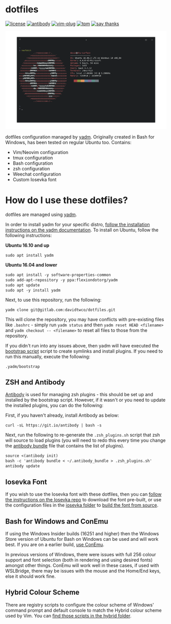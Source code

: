 # dotfiles
[![license][license-badge]][license]
[![antibody][ab-badge]][ab]
[![vim-plug][vp-badge]][vp]
[![tpm][tpm-badge]][tpm]
[![say thanks][st-badge]][st]

<p align="center">
  <img alt="Screenshot" src=".yadm/screenshot.png" />
</p>

dotfiles configuration managed by [yadm](https://thelocehiliosan.github.io/yadm/). Originally created in Bash for Windows, has been tested on regular Ubuntu too. Contains:

- Vim/Neovim configuration
- tmux configuration
- Bash configuration
- zsh configuration
- Weechat configuration
- Custom Iosevka font

[license]: https://github.com/davidtwco/dotfiles
[license-badge]: https://img.shields.io/github/license/davidtwco/dotfiles.svg?style=flat-square
[ab]: https://github.com/getantibody/antibody
[ab-badge]: https://img.shields.io/badge/powered%20by-antibody-blue.svg?style=flat-square
[vp]: https://github.com/junegunn/vim-plug
[vp-badge]: https://img.shields.io/badge/powered%20by-vim--plug-blue.svg?style=flat-square
[tpm]: https://github.com/tmux-plugins/tpm
[tpm-badge]: https://img.shields.io/badge/powered%20by-tpm-blue.svg?style=flat-square
[st]: https://saythanks.io/to/davidtwco
[st-badge]: https://img.shields.io/badge/Say%20Thanks-!-1EAEDB.svg?style=flat-square

# How do I use these dotfiles?
dotfiles are managed using [yadm](https://thelocehiliosan.github.io/yadm).

In order to install yadm for your specific distro, [follow the installation instructions on the yadm documentation](https://thelocehiliosan.github.io/yadm/docs/install). To install on Ubuntu, follow the following instructions:

**Ubuntu 16.10 and up**
```
sudo apt install yadm
```

**Ubuntu 16.04 and lower**
```
sudo apt install -y software-properties-common
sudo add-apt-repository -y ppa:flexiondotorg/yadm
sudo apt update
sudo apt -y install yadm
```

Next, to use this repository, run the following:

```
yadm clone git@gitlab.com:davidtwco/dotfiles.git
```

This will clone the repository, you may have conflicts with pre-existing files like `.bashrc` - simply run `yadm status` and then `yadm reset HEAD <filename>` and `yadm checkout -- <filename>` to reset all files to those from the repository.

If you didn't run into any issues above, then yadm will have executed the [bootstrap script](.yadm/bootstrap) script to create symlinks and install plugins. If you need to run this manually, execute the following:

```
.yadm/bootstrap
```

## ZSH and Antibody
[Antibody](https://github.com/getantibody/antibody) is used for managing zsh plugins - this should be set up and installed by the bootstrap script. However, if it wasn't or you need to update the installed plugins, you can do the following:

First, if you haven't already, install Antibody as below:

```
curl -sL https://git.io/antibody | bash -s
```

Next, run the following to re-generate the `.zsh_plugins.sh` script that zsh will source to load plugins (you will need to redo this every time you change the [antibody bundle](.antibody_bundle) file that contains the list of plugins).

```
source <(antibody init)
bash -c 'antibody bundle < ~/.antibody_bundle > .zsh_plugins.sh'
antibody update
```

## Iosevka Font
If you wish to use the Iosevka font with these dotfiles, then you can [follow the instructions on the Iosevka repo](https://github.com/be5invis/Iosevka#installation) to download the font pre-built, or use the configuration files in the [iosevka folder](.yadm/iosevka) to [build the font from source](https://github.com/be5invis/Iosevka#build-your-own-style).

## Bash for Windows and ConEmu
If using the Windows Insider builds (16251 and higher) then the Windows Store version of Ubuntu for Bash on Windows can be used and will work best. If you are on a earlier build, [use ConEmu](.yadm/docs/CONEMU.md).

In previous versions of Windows, there were issues with full 256 colour support and font selection (both in rendering and using desired fonts) amongst other things. ConEmu will work well in these cases, if used with WSLBridge, there may be issues with the mouse and the Home/End keys, else it should work fine.

## Hybrid Colour Scheme
There are registry scripts to configure the colour scheme of Windows' command prompt and default console to match the Hybrid colour scheme used by Vim. You can [find those scripts in the hybrid folder](.yadm/hybrid).
